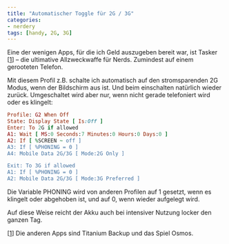 ```yaml
---
title: "Automatischer Toggle für 2G / 3G"
categories:
- nerdery
tags: [handy, 2G, 3G]
---
```


Eine der wenigen Apps, für die ich Geld auszugeben bereit war, ist Tasker <a name="reference1"> </a>\[[1](#footnote1)\] – die ultimative Allzweckwaffe für Nerds. Zumindest auf einem gerooteten Telefon.

Mit diesem Profil z.B. schalte ich automatisch auf den stromsparenden 2G Modus, wenn der Bildschirm aus ist. Und beim einschalten natürlich wieder zurück. Umgeschaltet wird aber nur, wenn nicht gerade telefoniert wird oder es klingelt:

```ruby
Profile: G2 When Off
State: Display State [ Is:Off ]
Enter: To 2G if allowed
A1: Wait [ MS:0 Seconds:7 Minutes:0 Hours:0 Days:0 ]
A2: If [ %SCREEN ~ off ]
A3: If [ %PHONING = 0 ]
A4: Mobile Data 2G/3G [ Mode:2G Only ]

Exit: To 3G if allowed
A1: If [ %PHONING = 0 ]
A2: Mobile Data 2G/3G [ Mode:3G Preferred ]
```

Die Variable PHONING wird von anderen Profilen auf 1 gesetzt, wenn es klingelt oder abgehoben ist, und auf 0, wenn wieder aufgelegt wird.

Auf diese Weise reicht der Akku auch bei intensiver Nutzung locker den ganzen Tag.

<a name="footnote1"> </a>
\[[1](#reference1)\]
Die anderen Apps sind Titanium Backup und das Spiel Osmos.